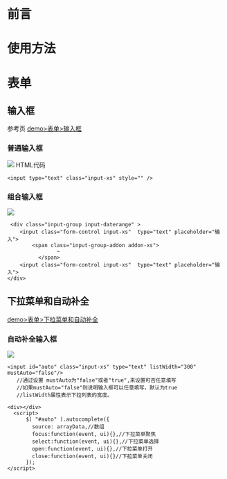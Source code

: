 
# 前言

# 使用方法



# 表单

## 输入框
参考页 [demo>表单>输入框][1]

### 普通输入框
![][2]
HTML代码

``` html?linenums
<input type="text" class="input-xs" style="" />
```
### 组合输入框
![][3]
```html?linenums
 <div class="input-group input-daterange" >
  	<input class="form-control input-xs"  type="text" placeholder="输入">
  		<span class="input-group-addon addon-xs">
                ~
          </span>
  	<input class="form-control input-xs"  type="text" placeholder="输入">
</div>
```

## 下拉菜单和自动补全
[demo>表单>下拉菜单和自动补全][4]
### 自动补全输入框
![][5]

``` html?linenums
<input id="auto" class="input-xs" type="text" listWidth="300" mustAuto="false"/>
   //通过设置 mustAuto为"false"或者"true",来设置可否任意填写
   //如果mustAuto="false"则说明输入框可以任意填写，默认为true
   //listWidth属性表示下拉列表的宽度。

<div></div>
  <script>
	  $( "#auto" ).autocomplete({
		source: arrayData,//数组
		focus:function(event, ui){},//下拉菜单聚焦
		select:function(event, ui){},//下拉菜单选择
		open:function(event, ui){},//下拉菜单打开
		close:function(event, ui){}//下拉菜单关闭
	  });
</script>
```









  [1]: http://tonyyang.cn/test/oa/main/#demo/form/input
  [2]: https://www.github.com/codertony/5i5j-document/raw/master/images/1513673749252.jpg
  [3]: https://www.github.com/codertony/5i5j-document/raw/master/images/1513673973879.jpg
  [4]: http://tonyyang.cn/test/oa/main/#demo/form/selectorAuto
  [5]: https://www.github.com/codertony/5i5j-document/raw/master/images/1513674183449.jpg